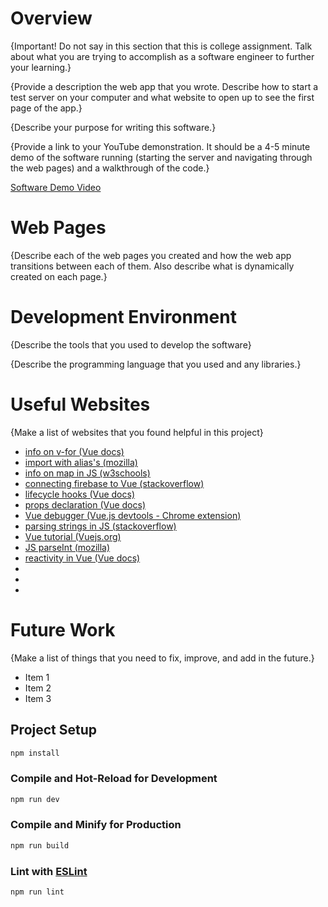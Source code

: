 # Overview

{Important!  Do not say in this section that this is college assignment.  Talk about what you are trying to accomplish as a software engineer to further your learning.}

{Provide a description the web app that you wrote. Describe how to start a test server on your computer and what website to open up to see the first page of the app.}

{Describe your purpose for writing this software.}

{Provide a link to your YouTube demonstration.  It should be a 4-5 minute demo of the software running (starting the server and navigating through the web pages) and a walkthrough of the code.}

[Software Demo Video](http://youtube.link.goes.here)

# Web Pages

{Describe each of the web pages you created and how the web app transitions between each of them.  Also describe what is dynamically created on each page.}

# Development Environment

{Describe the tools that you used to develop the software}

{Describe the programming language that you used and any libraries.}

# Useful Websites

{Make a list of websites that you found helpful in this project}
* [info on v-for (Vue docs)](https://vuejs.org/guide/essentials/reactivity-fundamentals.html#ref)
* [import with alias's (mozilla)](https://developer.mozilla.org/en-US/docs/Web/JavaScript/Reference/Statements/import)
* [info on map in JS (w3schools)](https://www.w3schools.com/jsref/jsref_map.asp)
* [connecting firebase to Vue (stackoverflow)](https://stackoverflow.com/questions/73028403/read-data-using-vue-3-firebase-realtime-database)
* [lifecycle hooks (Vue docs)](https://vuejs.org/guide/essentials/lifecycle.html#registering-lifecycle-hooks)
* [props declaration (Vue docs)](https://vuejs.org/guide/components/props.html#props-declaration)
* [Vue debugger (Vue.js devtools - Chrome extension)](https://chrome.google.com/webstore/detail/vuejs-devtools/nhdogjmejiglipccpnnnanhbledajbpd/related?hl=en)
* [parsing strings in JS (stackoverflow)](https://stackoverflow.com/questions/1216505/how-to-parse-a-string-in-javascript)
* [Vue tutorial (Vuejs.org)](https://vuejs.org/tutorial/#step-4)
* [JS parseInt (mozilla)](https://developer.mozilla.org/en-US/docs/Web/JavaScript/Reference/Global_Objects/parseInt)
* [reactivity in Vue (Vue docs)](https://vuejs.org/guide/essentials/reactivity-fundamentals.html#ref)
* []()
* []()
* []()

# Future Work

{Make a list of things that you need to fix, improve, and add in the future.}
* Item 1
* Item 2
* Item 3

## Project Setup

```sh
npm install
```

### Compile and Hot-Reload for Development

```sh
npm run dev
```

### Compile and Minify for Production

```sh
npm run build
```

### Lint with [ESLint](https://eslint.org/)

```sh
npm run lint
```
